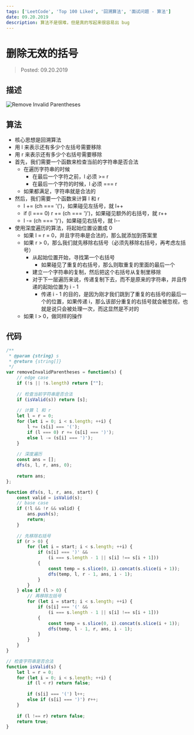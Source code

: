 ```yaml
---
tags: ['LeetCode', 'Top 100 Liked', '回溯算法', '面试问题 - 算法']
date: 09.20.2019
description: 算法不是很难，但是真的写起来很容易出 bug
---
```


# 删除无效的括号

> Posted: 09.20.2019

<Tag />

## 描述

![Remove Invalid Parentheses](/images/removeInvalidParen.png)

## 算法

- 核心思想是回溯算法
- 用 l 来表示还有多少个左括号需要移除
- 用 r 来表示还有多少个右括号需要移除
- 首先，我们需要一个函数来检查当前的字符串是否合法
  - 在遍历字符串的时候
    - 在最后一个字符之前，l 必须 >= r
    - 在最后一个字符的时候，l 必须 === r
  - 如果都满足，字符串就是合法的
- 然后，我们需要一个函数来计算 l 和 r
  - l += (ch === '(')，如果碰见左括号，就 l++
  - if (l === 0) r += (ch === ')')，如果碰见额外的右括号，就 r++
  - l -= (ch === ')')，如果碰见右括号，就 l--
- 使用深度遍历的算法，将起始位置设置成 0
  - 如果 l = r = 0，并且字符串是合法的，那么就添加到答案里
  - 如果 r > 0，那么我们就先移除右括号（必须先移除右括号，再考虑左括号）
    - 从起始位置开始，寻找第一个右括号
      - 如果碰见了重复的右括号，那么则取重复的里面的最后一个
    - 建立一个字符串的复制，然后把这个右括号从复制里移除
    - 对于下一层遍历来说，传递复制下去，而不是原来的字符串，并且传递的起始位置为 i - 1
      - 传递 i - 1 的目的，是因为刚才我们跳到了重复的右括号的最后一个的位置，如果传递 i，那么该部分重复的右括号就会被忽视，也就是说只会被处理一次，而这显然是不对的
  - 如果 l > 0，做同样的操作

## 代码

```javascript
/**
 * @param {string} s
 * @return {string[]}
 */
var removeInvalidParentheses = function(s) {
    // edge case
    if (!s || !s.length) return [""];
    
    // 检查当前字符串是否合法
    if (isValid(s)) return [s];
    
    // 计算 l 和 r
    let l = r = 0;
    for (let i = 0; i < s.length; ++i) {
        l += (s[i] === '(');
        if (l === 0) r += (s[i] === ')');
        else l -= (s[i] === ')');
    }
    
    // 深度遍历
    const ans = [];
    dfs(s, l, r, ans, 0);
    
    return ans;
};

function dfs(s, l, r, ans, start) {
    const valid = isValid(s);
    // base case
    if (!l && !r && valid) {
        ans.push(s);
        return;
    }
    
    // 先移除右括号
    if (r > 0) {
        for (let i = start; i < s.length; ++i) {
            if (s[i] === ')' && 
                (i === s.length - 1 || s[i] !== s[i + 1]))
            {
                const temp = s.slice(0, i).concat(s.slice(i + 1));
                dfs(temp, l, r - 1, ans, i - 1);
            }
        }
    } else if (l > 0) {
        // 再移除左括号
        for (let i = start; i < s.length; ++i) {
            if (s[i] === '(' && 
                (i === s.length - 1 || s[i] !== s[i + 1]))
            {
                const temp = s.slice(0, i).concat(s.slice(i + 1));
                dfs(temp, l - 1, r, ans, i - 1);
            }
        }
    }
}

// 检查字符串是否合法
function isValid(s) {
    let l = r = 0;
    for (let i = 0; i < s.length; ++i) {
        if (l < r) return false;
        
        if (s[i] === '(') l++;
        else if (s[i] === ')') r++;
    }
    
    if (l !== r) return false;
    return true;
}
```

<Disqus />